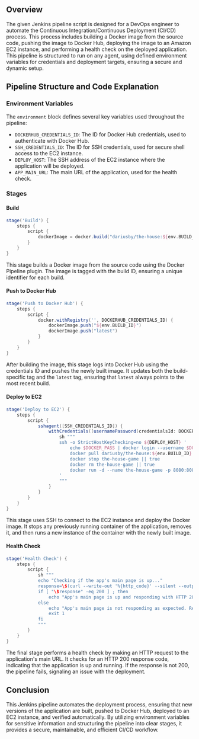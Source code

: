## Overview

The given Jenkins pipeline script is designed for a DevOps engineer to automate the Continuous Integration/Continuous Deployment (CI/CD) process. This process includes building a Docker image from the source code, pushing the image to Docker Hub, deploying the image to an Amazon EC2 instance, and performing a health check on the deployed application. This pipeline is structured to run on any agent, using defined environment variables for credentials and deployment targets, ensuring a secure and dynamic setup.

## Pipeline Structure and Code Explanation

### Environment Variables

The `environment` block defines several key variables used throughout the pipeline:

- `DOCKERHUB_CREDENTIALS_ID`: The ID for Docker Hub credentials, used to authenticate with Docker Hub.
- `SSH_CREDENTIALS_ID`: The ID for SSH credentials, used for secure shell access to the EC2 instance.
- `DEPLOY_HOST`: The SSH address of the EC2 instance where the application will be deployed.
- `APP_MAIN_URL`: The main URL of the application, used for the health check.

### Stages

#### Build

```groovy
stage('Build') {
    steps {
        script {
            dockerImage = docker.build("dariusby/the-house:${env.BUILD_ID}")
        }
    }
}
```

This stage builds a Docker image from the source code using the Docker Pipeline plugin. The image is tagged with the build ID, ensuring a unique identifier for each build.

#### Push to Docker Hub

```groovy
stage('Push to Docker Hub') {
    steps {
        script {
            docker.withRegistry('', DOCKERHUB_CREDENTIALS_ID) {
                dockerImage.push("${env.BUILD_ID}")
                dockerImage.push("latest")
            }
        }
    }
}
```

After building the image, this stage logs into Docker Hub using the credentials ID and pushes the newly built image. It updates both the build-specific tag and the `latest` tag, ensuring that `latest` always points to the most recent build.

#### Deploy to EC2

```groovy
stage('Deploy to EC2') {
    steps {
        script {
            sshagent([SSH_CREDENTIALS_ID]) {
                withCredentials([usernamePassword(credentialsId: DOCKERHUB_CREDENTIALS_ID, usernameVariable: 'DOCKER_USER', passwordVariable: 'DOCKER_PASS')]) {
                    sh """
                    ssh -o StrictHostKeyChecking=no ${DEPLOY_HOST} '
                        echo $DOCKER_PASS | docker login --username $DOCKER_USER --password-stdin
                        docker pull dariusby/the-house:${env.BUILD_ID}
                        docker stop the-house-game || true
                        docker rm the-house-game || true
                        docker run -d --name the-house-game -p 8080:8080 dariusby/the-house:${env.BUILD_ID}
                    '
                    """
                }
            }
        }
    }
}
```

This stage uses SSH to connect to the EC2 instance and deploy the Docker image. It stops any previously running container of the application, removes it, and then runs a new instance of the container with the newly built image.

#### Health Check

```groovy
stage('Health Check') {
    steps {
        script {
            sh """
            echo "Checking if the app's main page is up..."
            response=\$(curl --write-out '%{http_code}' --silent --output /dev/null ${APP_MAIN_URL})
            if [ "\$response" -eq 200 ] ; then
                echo "App's main page is up and responding with HTTP 200!"
            else
                echo "App's main page is not responding as expected. Response code: \$response"
                exit 1
            fi
            """
        }
    }
}
```

The final stage performs a health check by making an HTTP request to the application's main URL. It checks for an HTTP 200 response code, indicating that the application is up and running. If the response is not 200, the pipeline fails, signaling an issue with the deployment.

## Conclusion

This Jenkins pipeline automates the deployment process, ensuring that new versions of the application are built, pushed to Docker Hub, deployed to an EC2 instance, and verified automatically. By utilizing environment variables for sensitive information and structuring the pipeline into clear stages, it provides a secure, maintainable, and efficient CI/CD workflow.